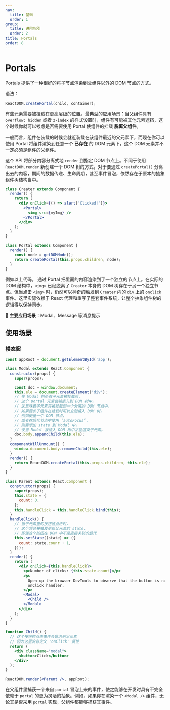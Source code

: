 ```yaml
---
nav:
  title: 基础
  order: 1
group:
  title: 进阶指引
  order: 2
title: Portals
order: 8
---
```


# Portals

Portals 提供了一种很好的将子节点渲染到父组件以外的 DOM 节点的方式。

语法：

```jsx | pure
ReactDOM.createPortal(child, container);
```

有些元素需要被挂载在更高层级的位置。最典型的应用场景：当父组件具有 `overflow: hidden` 或者 `z-index` 的样式设置时，组件有可能被其他元素遮挡，这个时候你就可以考虑是否需要使用 Portal 使组件的挂载 **脱离父组件**。

一般而言，组件在装载的时候会就近装载在该组件最近的父元素下，而现在你可以使用 Portal 将组件渲染到任意一个 **已存在** 的 DOM 元素下，这个 DOM 元素并不一定必须是组件的父组件。

这个 API 将部分内容分离式地 `render` 到指定 DOM 节点上。不同于使用 `ReactDOM.render` 新创建一个 DOM 树的方式，对于要通过 `createPortal()` 分离出去的内容，期间的数据传递、生命周期，甚至事件冒泡，依然存在于原本的抽象组件树结构当中。

```jsx | pure
class Creater extends Component {
  render() {
    return (
      <div onClick={() => alert('Clicked!')}>
        <Portal>
          <img src={myImg} />
        </Portal>
      </div>
    );
  }
}

class Portal extends Component {
  render() {
    const node = getDOMNode();
    return createPortal(this.props.children, node);
  }
}
```

例如以上代码， 通过 Portal 把里面的内容渲染到了一个独立的节点上。在实际的 DOM 结构中，`<img>` 已经脱离了 `Creater` 本身的 DOM 树存在于另一个独立节点。但当点击 `<img>` 时，仍然可以神奇的触发到 `Creater` 内的 `div` 上的 `onclick` 事件。这里实际依赖于 React 代理和重写了整套事件系统，让整个抽象组件树的逻辑得以保持同步。

🎉 **主要应用场景**：Modal、Message 等消息提示

## 使用场景

### 模态窗

```jsx | pure
const appRoot = document.getElementById('app');

class Modal extends React.Component {
  constructor(props) {
    super(props);

    const doc = window.document;
    this.ele = document.createElement('div');
    // 在 Modal 的所有子元素被挂载后，
    // 这个 portal 元素会被嵌入到 DOM 树中，
    // 这意味着子元素将被挂载到一个分离的 DOM 节点中。
    // 如果要求子组件在挂载时可以立刻接入 DOM 树，
    // 例如衡量一个 DOM 节点，
    // 或者在后代节点中使用 ‘autoFocus’，
    // 则需添加 state 到 Modal 中，
    // 仅当 Modal 被插入 DOM 树中才能渲染子元素。
    doc.body.appendChild(this.ele);
  }
  componentWillUnmount() {
    window.document.body.removeChild(this.ele);
  }
  render() {
    return ReactDOM.createPortal(this.props.children, this.ele);
  }
}

class Parent extends React.Component {
  constructor(props) {
    super(props);
    this.state = {
      count: 0,
    };
    this.handleClick = this.handleClick.bind(this);
  }
  handleClick() {
    // 当子元素里的按钮被点击时，
    // 这个将会被触发更新父元素的 state，
    // 即使这个按钮在 DOM 中不是直接关联的后代
    this.setState((state) => ({
      count: state.counr + 1,
    }));
  }
  render() {
    return (
      <div onClick={this.handleClick}>
        <p>Number of clicks: {this.state.count}</p>
        <p>
          Open up the browser DevTools to observe that the button is not a child of the div with the
          onClick handler.
        </p>
        <Modal>
          <Child />
        </Modal>
      </div>
    );
  }
}

function Child() {
  // 这个按钮的点击事件会冒泡到父元素
  // 因为这里没有定义 'onClick' 属性
  return (
    <div className="modal">
      <button>Click</button>
    </div>
  );
}

ReactDOM.render(<Parent />, appRoot);
```

在父组件里捕获一个来自 `portal` 冒泡上来的事件，使之能够在开发时具有不完全依赖于 `portal` 的更为灵活的抽象。例如，如果你在渲染一个 `<Modal />` 组件，无论其是否采用 `portal` 实现，父组件都能够捕获其事件。
